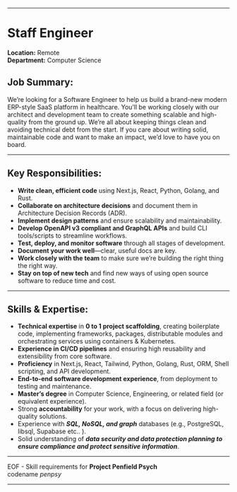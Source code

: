 
---

# **Staff Engineer**  
**Location:** Remote  
**Department:** Computer Science 

## **Job Summary:**
We’re looking for a Software Engineer to help us build a brand-new modern ERP-style SaaS platform in healthcare. You’ll be working closely with our architect and development team to create something scalable and high-quality from the ground up. We’re all about keeping things clean and avoiding technical debt from the start. If you care about writing solid, maintainable code and want to make an impact, we’d love to have you on board.

---

## **Key Responsibilities:**

- **Write clean, efficient code** using Next.js, React, Python, Golang, and Rust.
- **Collaborate on architecture decisions** and document them in Architecture Decision Records (ADR).
- **Implement design patterns** and ensure scalability and maintainability.
- **Develop OpenAPI v3 compliant and GraphQL APIs** and build CLI tools/scripts to streamline workflows.
- **Test, deploy, and monitor software** through all stages of development.
- **Document your work well**—clear, useful docs are key.
- **Work closely with the team** to make sure we’re building the right thing the right way.
- **Stay on top of new tech** and find new ways of using open source software to reduce time and cost.

---

## **Skills & Expertise:**

- **Technical expertise** in **0 to 1 project scaffolding**, creating boilerplate code, implementing frameworks, packages, distributable modules and orchestrating services using containers & Kubernetes.
- **Experience in CI/CD pipelines** and ensuring high reusability and extensibility from core software.
- **Proficiency** in Next.js, React, Tailwind, Python, Golang, Rust, ORM, Shell scripting, and API development.
- **End-to-end software development experience**, from deployment to testing and maintenance.
- **Master’s degree** in Computer Science, Engineering, or related field (or equivalent experience).
- Strong **accountability** for your work, with a focus on delivering high-quality solutions.
- Experience with ***SQL, NoSQL, and graph*** databases (e.g., PostgreSQL, libsql, Supabase etc.. ).
- Solid understanding of ***data security and data protection planning to ensure compliance and protect sensitive information***.

---

EOF - Skill requirements for **Project Penfield Psych**  
codename *penpsy*

---

